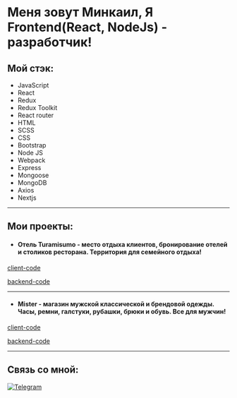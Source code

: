<h1>Меня зовут Минкаил, Я Frontend(React, NodeJs) - разработчик!</h1>

<h2>Мой стэк:</h2>

- JavaScript
- React
- Redux
- Redux Toolkit
- React router
- HTML
- SCSS
- CSS
- Bootstrap
- Node JS
- Webpack
- Express
- Mongoose
- MongoDB
- Axios
- Nextjs

***
## Мои проекты:


* #### Отель Turamisumo - место отдыха клиентов, бронирование отелей и столиков ресторана. Территория для семейного отдыха!

[client-code](https://github.com/Minkaill/TuramisumoFrontend.git)

[backend-code](https://github.com/Minkaill/Turamisumo.git)

***


* #### Mister - магазин мужской классической и брендовой одежды. Часы, ремни, галстуки, рубашки, брюки и обувь. Все для мужчин!

[client-code](https://github.com/Minkaill/StrimFrontend.git)

[backend-code](https://github.com/Minkaill/StrimBackend.git)

***
## Связь со мной: 
[![Telegram](https://img.shields.io/badge/Telegram-111111?style=for-the-badge&logo=telegram)](https://t.me/fringle228)
